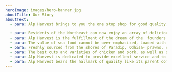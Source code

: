 ```yaml
---
heroImage: images/hero-banner.jpg
aboutTitle: Our Story
aboutText:
  - para: Alp Harvest brings to you the one stop shop for good quality, nutrition-loaded, affordable Seafood that you always wanted!

  - para: Residents of the Northeast can now enjoy an array of delicious, healthy seafood right at their doorstep, hygienically packed and frozen for easy use, at the most reasonable prices!
  - para: Alp Harvest is the fulfillment of the dream of the  founders to provide best quality seafood to the Northeast, at great prices. So, now, enjoying seafood need not be an occasional affair any longer. Alp Harvest helps you make it part of your regular food habits, so that you don’t lag behind in the amazing health benefits that only seafood can offer.
  - para: The value of sea food cannot be over-emphasized, Loaded with vitamins, minerals and the most beneficial Omega3 fats that ensure longevity, immunity, heart health, optimal thyroid function, brain power, strong bones, beautiful skin, hair, and what not! A great source of protein and lean fats, seafood helps to reduce calorie intake while contributing immensely to good health.
  - para: Freshly sourced from the shores of Paradip, Odhisa- prawns, crabs, squid, octopus, pomfret and basa are packaged in the most hygienic conditions and made available to you with all the vitality and goodness intact.
  - para: The best cuts and varieties of chicken and pork, as well as sumptuous pickles made from locally grown herbs and spices are also available at Alp Harvest- for you to enjoy. Alp Harvest prides itself on its quality. Smoked chicken and smoked pork are guaranteed to be relished by meat lovers.
  - para: Alp Harvest is dedicated to provide excellent service and to partner with the farming community, especially women for their economic development. It is our vision to support the small growers of vegetables, herbs, spices by procuring from them these raw materials, as also by training them in the production of pickles that are organic, flavourful and uniquely local.
  - para: Alp Harvest bears the hallmark of quality like its parent company Bonphul Foods Pvt. Ltd.
---
```


